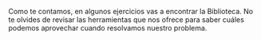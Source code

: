 Como te contamos, en algunos ejercicios vas a encontrar la Biblioteca. No te olvides de revisar las herramientas que nos ofrece para saber cuáles podemos aprovechar cuando resolvamos nuestro problema.
